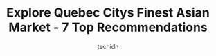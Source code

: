 ---
layout: ampstory
image: https://i0.wp.com/www.auto.or.id/wp-content/uploads/2023/06/snack-taiyo-0-quebec-city-1686323388.jpeg?resize=640,853
author: techidn
featured: false
description: Quebec City, Quebec, Canada is a haven for Asian Market enthusiasts, boasting an impressive array of 7 top-notch establishments. Whether youre a seasoned connoisseur or simply curious to ex
title: Explore Quebec Citys Finest Asian Market - 7 Top Recommendations
cover:
   title: Explore Quebec Citys Finest Asian Market - 7 Top Recommendations
   subtitle: AUTO.OR.ID
   background: https://www.auto.or.id/wp-content/uploads/2023/06/snack-taiyo-0-quebec-city-1686323388.jpeg

pages: 
 - layout: thirds
   top: <h1>#1 Chanhda Asian Grocery Store</h1>
   bottom: "<p>Many of the items sold in this Asian supermarket are out of date!! Especially the instant noodles at the door, almost everything are all past their expiration date!! We b</p>"
   background: https://www.auto.or.id/wp-content/uploads/2023/06/snack-taiyo-1-quebec-city-1686323390.jpeg
   backgroundblur: true
 - layout: thirds
   top: <h1>#2 Marché Oriental Jang Teu</h1>
   bottom: "<p>950 Av. de Bourgogne #100, Québec, QC G1X 1Y9, Canada</p>"
   background: https://www.auto.or.id/wp-content/uploads/2023/06/snack-taiyo-2-quebec-city-1686323390.jpeg
   cta:
      link: https://www.auto.or.id/explore-quebec-citys-finest-asian-market-7-top-recommendations/
      text: Explore Quebec Citys Finest Asian Market - 7 Top Recommendations
 - layout: thirds
   top: <h1>#3 Aliments Toyo</h1>
   bottom: "<p>2860 Ch Ste-Foy, Québec, QC G1V 1W2, Canada</p>"
   background: https://images.unsplash.com/photo-1580654712603-eb43273aff33?ixlib=rb-4.0.3&ixid=MnwxMjA3fDB8MHxwaG90by1wYWdlfHx8fGVufDB8fHx8&auto=format&fit=crop&w=640&h=853&q=80
   cta:
      link: https://www.auto.or.id/explore-quebec-citys-finest-asian-market-7-top-recommendations/
      text: Explore Quebec Citys Finest Asian Market - 7 Top Recommendations
 - layout: thirds
   top: <h1>#4 Maison Thailandaise</h1>
   bottom: "<p>4307 Rue Saint-Félix, Québec, QC G1Y 1X6, Canada</p>"
   background: https://images.unsplash.com/photo-1532581140115-3e355d1ed1de?ixlib=rb-4.0.3&ixid=MnwxMjA3fDB8MHxwaG90by1wYWdlfHx8fGVufDB8fHx8&auto=format&fit=crop&w=640&h=853&q=80
   cta:
      link: https://www.auto.or.id/explore-quebec-citys-finest-asian-market-7-top-recommendations/
      text: Explore Quebec Citys Finest Asian Market - 7 Top Recommendations
 - layout: thirds
   top: <h1>#5 Marché Taiyo</h1>
   bottom: "<p>2750 Ch Ste-Foy, Québec, QC G1V 1G7, Canada</p>"
   background: https://images.unsplash.com/photo-1507136566006-cfc505b114fc?ixlib=rb-4.0.3&ixid=MnwxMjA3fDB8MHxwaG90by1wYWdlfHx8fGVufDB8fHx8&auto=format&fit=crop&w=640&h=853&q=80
   cta:
      link: https://www.auto.or.id/explore-quebec-citys-finest-asian-market-7-top-recommendations/
      text: Explore Quebec Citys Finest Asian Market - 7 Top Recommendations
 - layout: thirds
   top: <h1>#6 Snack Taiyo</h1>
   bottom: "<p>2360 Ch Ste-Foy, Québec, QC G1V 1T1, Canada</p>"
   background: https://images.unsplash.com/photo-1636325781667-1bf90ed57efc?ixlib=rb-4.0.3&ixid=MnwxMjA3fDB8MHxwaG90by1wYWdlfHx8fGVufDB8fHx8&auto=format&fit=crop&w=640&h=853&q=80
   cta:
      link: https://www.auto.or.id/explore-quebec-citys-finest-asian-market-7-top-recommendations/
      text: Explore Quebec Citys Finest Asian Market - 7 Top Recommendations
 - layout: thirds
   top: <h1>#7 Filipino Epicerie Asiatique Chez Ernalyn</h1>
   bottom: "<p>2625 Bd Neuvialle, Québec, QC G1P 2Y4, Canada</p>"
   background: https://images.unsplash.com/photo-1622398703904-7ae5d55f8e1a?ixlib=rb-4.0.3&ixid=MnwxMjA3fDB8MHxwaG90by1wYWdlfHx8fGVufDB8fHx8&auto=format&fit=crop&w=640&h=853&q=80
   cta:
      link: https://www.auto.or.id/explore-quebec-citys-finest-asian-market-7-top-recommendations/
      text: Explore Quebec Citys Finest Asian Market - 7 Top Recommendations
 - layout: thirds
   middle: Continue reading...
   background: https://images.unsplash.com/photo-1653047256226-5abbfa82f1d7?ixlib=rb-4.0.3&ixid=MnwxMjA3fDB8MHxwaG90by1wYWdlfHx8fGVufDB8fHx8&auto=format&fit=crop&w=640&h=853&q=80
   cta:
      link: https://www.auto.or.id/explore-quebec-citys-finest-asian-market-7-top-recommendations/
      text: Explore Quebec Citys Finest Asian Market - 7 Top Recommendations

---